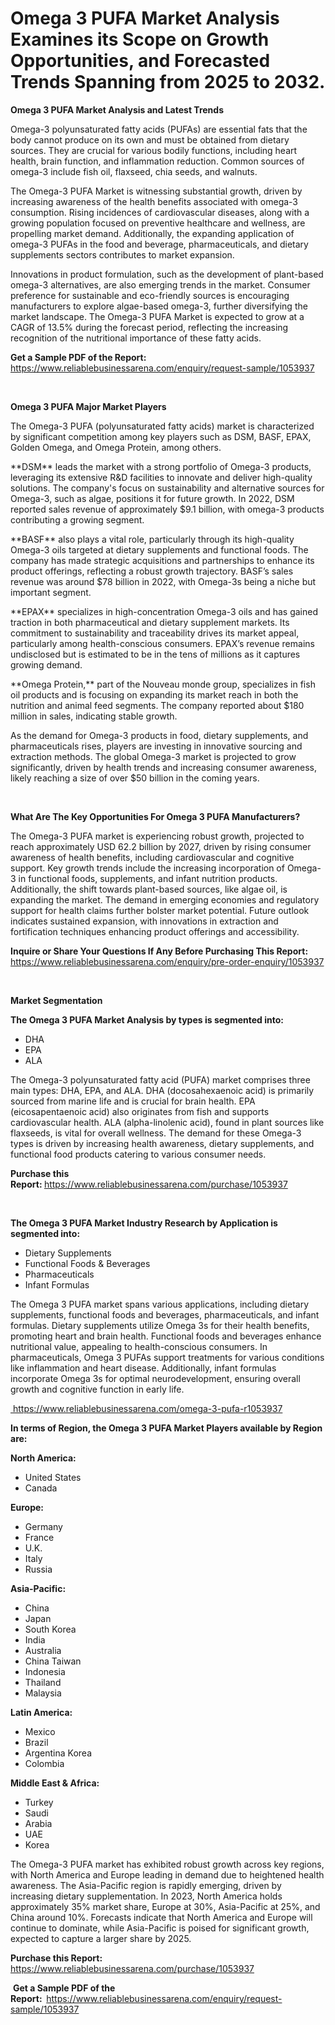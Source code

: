 <p><h1>Omega 3 PUFA Market Analysis Examines its Scope on Growth Opportunities, and Forecasted Trends Spanning from 2025 to 2032.</h1></p><p><strong>Omega 3 PUFA Market Analysis and Latest Trends</strong></p>
<p><p>Omega-3 polyunsaturated fatty acids (PUFAs) are essential fats that the body cannot produce on its own and must be obtained from dietary sources. They are crucial for various bodily functions, including heart health, brain function, and inflammation reduction. Common sources of omega-3 include fish oil, flaxseed, chia seeds, and walnuts.</p><p>The Omega-3 PUFA Market is witnessing substantial growth, driven by increasing awareness of the health benefits associated with omega-3 consumption. Rising incidences of cardiovascular diseases, along with a growing population focused on preventive healthcare and wellness, are propelling market demand. Additionally, the expanding application of omega-3 PUFAs in the food and beverage, pharmaceuticals, and dietary supplements sectors contributes to market expansion.</p><p>Innovations in product formulation, such as the development of plant-based omega-3 alternatives, are also emerging trends in the market. Consumer preference for sustainable and eco-friendly sources is encouraging manufacturers to explore algae-based omega-3, further diversifying the market landscape. The Omega-3 PUFA Market is expected to grow at a CAGR of 13.5% during the forecast period, reflecting the increasing recognition of the nutritional importance of these fatty acids.</p></p>
<p><strong>Get a Sample PDF of the Report:&nbsp;</strong> <a href="https://www.reliablebusinessarena.com/enquiry/request-sample/1053937?utm_campaign=3297&utm_medium=2&utm_source=Github&utm_content=ia&utm_term=19042025&utm_id=omega-3-pufa">https://www.reliablebusinessarena.com/enquiry/request-sample/1053937</a></p>
<p>&nbsp;</p>
<p><strong>Omega 3 PUFA Major Market Players</strong></p>
<p><p>The Omega-3 PUFA (polyunsaturated fatty acids) market is characterized by significant competition among key players such as DSM, BASF, EPAX, Golden Omega, and Omega Protein, among others. </p><p>**DSM** leads the market with a strong portfolio of Omega-3 products, leveraging its extensive R&D facilities to innovate and deliver high-quality solutions. The company's focus on sustainability and alternative sources for Omega-3, such as algae, positions it for future growth. In 2022, DSM reported sales revenue of approximately $9.1 billion, with omega-3 products contributing a growing segment.</p><p>**BASF** also plays a vital role, particularly through its high-quality Omega-3 oils targeted at dietary supplements and functional foods. The company has made strategic acquisitions and partnerships to enhance its product offerings, reflecting a robust growth trajectory. BASF’s sales revenue was around $78 billion in 2022, with Omega-3s being a niche but important segment.</p><p>**EPAX** specializes in high-concentration Omega-3 oils and has gained traction in both pharmaceutical and dietary supplement markets. Its commitment to sustainability and traceability drives its market appeal, particularly among health-conscious consumers. EPAX’s revenue remains undisclosed but is estimated to be in the tens of millions as it captures growing demand.</p><p>**Omega Protein,** part of the Nouveau monde group, specializes in fish oil products and is focusing on expanding its market reach in both the nutrition and animal feed segments. The company reported about $180 million in sales, indicating stable growth.</p><p>As the demand for Omega-3 products in food, dietary supplements, and pharmaceuticals rises, players are investing in innovative sourcing and extraction methods. The global Omega-3 market is projected to grow significantly, driven by health trends and increasing consumer awareness, likely reaching a size of over $50 billion in the coming years.</p></p>
<p>&nbsp;</p>
<p><strong>What Are The Key Opportunities For Omega 3 PUFA Manufacturers?</strong></p>
<p><p>The Omega-3 PUFA market is experiencing robust growth, projected to reach approximately USD 62.2 billion by 2027, driven by rising consumer awareness of health benefits, including cardiovascular and cognitive support. Key growth trends include the increasing incorporation of Omega-3 in functional foods, supplements, and infant nutrition products. Additionally, the shift towards plant-based sources, like algae oil, is expanding the market. The demand in emerging economies and regulatory support for health claims further bolster market potential. Future outlook indicates sustained expansion, with innovations in extraction and fortification techniques enhancing product offerings and accessibility.</p></p>
<p><strong>Inquire or Share Your Questions If Any Before Purchasing This Report:</strong> <a href="https://www.reliablebusinessarena.com/enquiry/pre-order-enquiry/1053937?utm_campaign=3297&utm_medium=2&utm_source=Github&utm_content=ia&utm_term=19042025&utm_id=omega-3-pufa">https://www.reliablebusinessarena.com/enquiry/pre-order-enquiry/1053937</a></p>
<p>&nbsp;</p>
<p><strong>Market Segmentation</strong></p>
<p><strong>The Omega 3 PUFA Market Analysis by types is segmented into:</strong></p>
<p><ul><li>DHA</li><li>EPA</li><li>ALA</li></ul></p>
<p><p>The Omega-3 polyunsaturated fatty acid (PUFA) market comprises three main types: DHA, EPA, and ALA. DHA (docosahexaenoic acid) is primarily sourced from marine life and is crucial for brain health. EPA (eicosapentaenoic acid) also originates from fish and supports cardiovascular health. ALA (alpha-linolenic acid), found in plant sources like flaxseeds, is vital for overall wellness. The demand for these Omega-3 types is driven by increasing health awareness, dietary supplements, and functional food products catering to various consumer needs.</p></p>
<p><strong>Purchase this Report:&nbsp;</strong><a href="https://www.reliablebusinessarena.com/purchase/1053937?utm_campaign=3297&utm_medium=2&utm_source=Github&utm_content=ia&utm_term=19042025&utm_id=omega-3-pufa">https://www.reliablebusinessarena.com/purchase/1053937</a></p>
<p>&nbsp;</p>
<p><strong>The Omega 3 PUFA Market Industry Research by Application is segmented into:</strong></p>
<p><ul><li>Dietary Supplements</li><li>Functional Foods & Beverages</li><li>Pharmaceuticals</li><li>Infant Formulas</li></ul></p>
<p><p>The Omega 3 PUFA market spans various applications, including dietary supplements, functional foods and beverages, pharmaceuticals, and infant formulas. Dietary supplements utilize Omega 3s for their health benefits, promoting heart and brain health. Functional foods and beverages enhance nutritional value, appealing to health-conscious consumers. In pharmaceuticals, Omega 3 PUFAs support treatments for various conditions like inflammation and heart disease. Additionally, infant formulas incorporate Omega 3s for optimal neurodevelopment, ensuring overall growth and cognitive function in early life.</p></p>
<p><a href="https://www.reliablebusinessarena.com/omega-3-pufa-r1053937?utm_campaign=3297&utm_medium=2&utm_source=Github&utm_content=ia&utm_term=19042025&utm_id=omega-3-pufa">&nbsp;https://www.reliablebusinessarena.com/omega-3-pufa-r1053937</a></p>
<p><strong>In terms of Region, the Omega 3 PUFA Market Players available by Region are:</strong></p>
<p>
    <p> <strong> North America: </strong>
        <ul>
            <li>United States</li>
            <li>Canada</li>
        </ul>
        </p> 
    <p> <strong> Europe: </strong>
        <ul>
            <li>Germany</li>
            <li>France</li>
            <li>U.K.</li>
            <li>Italy</li>
            <li>Russia</li>
        </ul>
        </p> 
    <p> <strong> Asia-Pacific: </strong>
        <ul>
            <li>China</li>
            <li>Japan</li>
            <li>South Korea</li>
            <li>India</li>
            <li>Australia</li>
            <li>China Taiwan</li>
            <li>Indonesia</li>
            <li>Thailand</li>
            <li>Malaysia</li>
        </ul>
        </p> 
    <p> <strong> Latin America: </strong>
        <ul>
            <li>Mexico</li>
            <li>Brazil</li>
            <li>Argentina Korea</li>
            <li>Colombia</li>
        </ul>
        </p> 
    <p> <strong> Middle East & Africa: </strong>
        <ul>
            <li>Turkey</li>
            <li>Saudi</li>
            <li>Arabia</li>
            <li>UAE</li>
            <li>Korea</li>
        </ul>
    </p>
    </p>
<p><p>The Omega-3 PUFA market has exhibited robust growth across key regions, with North America and Europe leading in demand due to heightened health awareness. The Asia-Pacific region is rapidly emerging, driven by increasing dietary supplementation. In 2023, North America holds approximately 35% market share, Europe at 30%, Asia-Pacific at 25%, and China around 10%. Forecasts indicate that North America and Europe will continue to dominate, while Asia-Pacific is poised for significant growth, expected to capture a larger share by 2025.</p></p>
<p><strong>Purchase this Report: </strong><a href="https://www.reliablebusinessarena.com/purchase/1053937?utm_campaign=3297&utm_medium=2&utm_source=Github&utm_content=ia&utm_term=19042025&utm_id=omega-3-pufa">https://www.reliablebusinessarena.com/purchase/1053937</a></p>
<p>&nbsp;<strong>Get a Sample PDF of the Report:&nbsp;&nbsp;</strong><a href="https://www.reliablebusinessarena.com/enquiry/request-sample/1053937?utm_campaign=3297&utm_medium=2&utm_source=Github&utm_content=ia&utm_term=19042025&utm_id=omega-3-pufa">https://www.reliablebusinessarena.com/enquiry/request-sample/1053937</a></p>
<p><strong></strong></p>
<p><p></p><p></p><p></p></p>